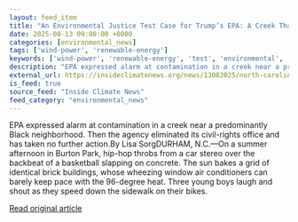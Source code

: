 ```yaml
---
layout: feed_item
title: "An Environmental Justice Test Case for Trump’s EPA: A Creek That Smells Like Death"
date: 2025-08-13 09:00:00 +0000
categories: [environmental_news]
tags: ['wind-power', 'renewable-energy']
keywords: ['wind-power', 'renewable-energy', 'test', 'environmental', 'justice']
description: "EPA expressed alarm at contamination in a creek near a predominantly Black neighborhood"
external_url: https://insideclimatenews.org/news/13082025/north-carolina-brenntag-water-contamination-environmental-justice/
is_feed: true
source_feed: "Inside Climate News"
feed_category: "environmental_news"
---
```


EPA expressed alarm at contamination in a creek near a predominantly Black neighborhood. Then the agency eliminated its civil-rights office and has taken no further action.By Lisa SorgDURHAM, N.C.—On a summer afternoon in Burton Park, hip-hop throbs from a car stereo over the backbeat of a basketball slapping on concrete. The sun bakes a grid of identical brick buildings, whose wheezing window air conditioners can barely keep pace with the 96-degree heat. Three young boys laugh and shout as they speed down the sidewalk on their bikes.

[Read original article](https://insideclimatenews.org/news/13082025/north-carolina-brenntag-water-contamination-environmental-justice/)
